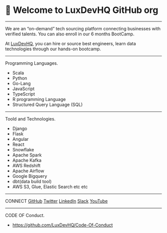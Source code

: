# **👋  Welcome to LuxDevHQ GitHub org**
---

We are an “on-demand” tech sourcing platform connecting businesses with verified talents. You can also enroll in our 6 months BootCamp.  

At [LuxDevHQ](https://twitter.com/LuxDevHQ), you can hire or source best engineers, learn data technologies through our hands-on bootcamp.  

---  


Programming Languages.
- Scala  
- Python
- Go-Lang
- JavaScript 
- TypeScript
- R programming Language  
- Structured Query Language (SQL)  

--- 

Toold and Technologies.
- Django 
- Flask 
- Angular 
- React 
- Snowflake
- Apache Spark 
- Apache Kafka 
- AWS Redshift 
- Apache Airflow 
- Google Bigquery
- dbt(data build tool)
- AWS S3, Glue, Elastic Search etc etc 

---


CONNECT
[GitHub](https://github.com/LuxDevHQ) [Twitter](https://twitter.com/LuxDevHQ) [LinkedIn](https://www.linkedin.com/company/luxdevhq/) [Slack](https://join.slack.com/t/luxdevcommunity/shared_invite/zt-1urbt4o3o-CbXeyapmIS_rBEajXOjJyw) [YouTube](https://www.youtube.com/channel/UCS-zdr8_cuUGNvOhLKUkjZQ)

--- 

CODE OF Conduct. 
- https://github.com/LuxDevHQ/Code-Of-Conduct

